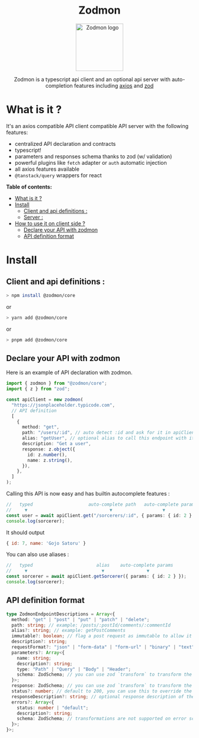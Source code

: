  <h1 align="center">Zodmon</h1>
 <p align="center">
   <a href="https://github.com/richiexuetang/zodmon">
     <img align="center" src="https://raw.githubusercontent.com/ecyrbe/zodmon/main/docs/logo.svg" width="128px" alt="Zodmon logo">
   </a>
 </p>
 <p align="center">
    Zodmon is a typescript api client and an optional api server with auto-completion features including <a href="https://axios-http.com" >axios</a> and <a href="https://github.com/colinhacks/zod">zod</a>
    <br/>
 </p>
 
# What is it ?

It's an axios compatible API client compatible API server with the following features:

- centralized API declaration and contracts
- typescript!
- parameters and responses schema thanks to zod (w/ validation)
- powerful plugins like `fetch` adapter or `auth` automatic injection
- all axios features available
- `@tanstack/query` wrappers for react

**Table of contents:**

- [What is it ?](#what-is-it-)
- [Install](#install)
  - [Client and api definitions :](#client-and-api-definitions-)
  - [Server :](#server-)
- [How to use it on client side ?](#how-to-use-it-on-client-side-)
  - [Declare your API with zodmon](#declare-your-api-with-zodmon)
  - [API definition format](#api-definition-format)

# Install

## Client and api definitions :

```bash
> npm install @zodmon/core
```

or

```bash
> yarn add @zodmon/core
```

or

```bash
> pnpm add @zodmon/core
```

## Declare your API with zodmon

Here is an example of API declaration with zodmon.

```typescript
import { zodmon } from "@zodmon/core";
import { z } from "zod";

const apiClient = new zodmon(
  "https://jsonplaceholder.typicode.com",
  // API definition
  [
    {
      method: "get",
      path: "/users/:id", // auto detect :id and ask for it in apiClient get params
      alias: "getUser", // optional alias to call this endpoint with it
      description: "Get a user",
      response: z.object({
        id: z.number(),
        name: z.string(),
      }),
    },
  ]
);
```

Calling this API is now easy and has builtin autocomplete features :

```typescript
//   typed                     auto-complete path   auto-complete params
//     ▼                               ▼                   ▼
const user = await apiClient.get("/sorcerers/:id", { params: { id: 2 } });
console.log(sorcerer);
```

It should output

```js
{ id: 7, name: 'Gojo Satoru' }
```

You can also use aliases :

```typescript
//   typed                        alias    auto-complete params
//     ▼                            ▼                ▼
const sorcerer = await apiClient.getSorcerer({ params: { id: 2 } });
console.log(sorcerer);
```

## API definition format

```typescript
type ZodmonEndpointDescriptions = Array<{
  method: "get" | "post" | "put" | "patch" | "delete";
  path: string; // example: /posts/:postId/comments/:commentId
  alias?: string; // example: getPostComments
  immutable?: boolean; // flag a post request as immutable to allow it to be cached with react-query
  description?: string;
  requestFormat?: "json" | "form-data" | "form-url" | "binary" | "text"; // default to json if not set
  parameters?: Array<{
    name: string;
    description?: string;
    type: "Path" | "Query" | "Body" | "Header";
    schema: ZodSchema; // you can use zod `transform` to transform the value of the parameter before sending it to the server
  }>;
  response: ZodSchema; // you can use zod `transform` to transform the value of the response before returning it
  status?: number; // default to 200, you can use this to override the success status code of the response (only useful for openApi)
  responseDescription?: string; // optional response description of the endpoint
  errors?: Array<{
    status: number | "default";
    description?: string;
    schema: ZodSchema; // transformations are not supported on error schemas
  }>;
}>;
```
